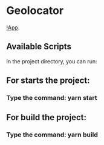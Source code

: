 # Geolocator

[!App](https://github.com/upMyCode/calculator-app/blob/main/src/assets/img/app.png).

## Available Scripts

In the project directory, you can run:

## For starts the project:

### Type the command: yarn start

## For build the project:

### Type the command: yarn build
